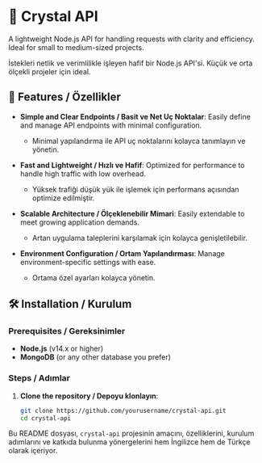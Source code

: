 # 💎 Crystal API

A lightweight Node.js API for handling requests with clarity and efficiency. Ideal for small to medium-sized projects.

İstekleri netlik ve verimlilikle işleyen hafif bir Node.js API'si. Küçük ve orta ölçekli projeler için ideal.

## 🚀 Features / Özellikler

- **Simple and Clear Endpoints / Basit ve Net Uç Noktalar**: Easily define and manage API endpoints with minimal configuration.
  - Minimal yapılandırma ile API uç noktalarını kolayca tanımlayın ve yönetin.

- **Fast and Lightweight / Hızlı ve Hafif**: Optimized for performance to handle high traffic with low overhead.
  - Yüksek trafiği düşük yük ile işlemek için performans açısından optimize edilmiştir.

- **Scalable Architecture / Ölçeklenebilir Mimari**: Easily extendable to meet growing application demands.
  - Artan uygulama taleplerini karşılamak için kolayca genişletilebilir.

- **Environment Configuration / Ortam Yapılandırması**: Manage environment-specific settings with ease.
  - Ortama özel ayarları kolayca yönetin.

## 🛠️ Installation / Kurulum

### Prerequisites / Gereksinimler

- **Node.js** (v14.x or higher)
- **MongoDB** (or any other database you prefer)

### Steps / Adımlar

1. **Clone the repository / Depoyu klonlayın**:
   ```bash
   git clone https://github.com/yourusername/crystal-api.git
   cd crystal-api

Bu README dosyası, `crystal-api` projesinin amacını, özelliklerini, kurulum adımlarını ve katkıda bulunma yönergelerini hem İngilizce hem de Türkçe olarak içeriyor.
